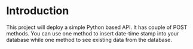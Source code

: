 # Introduction
This project will deploy a simple Python based API. It has couple of POST methods. You can use one method to insert date-time stamp into your database while one method to see existing data from the database.
